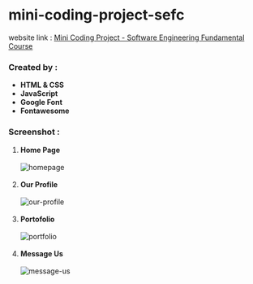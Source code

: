 # mini-coding-project-sefc

website link : <a href="https://alfiannurhudaputra.github.io/mini-coding-project-sefc/">Mini Coding Project - Software Engineering Fundamental Course</a>

<h3>Created by :</h3>
<ul>
	<li><b>HTML & CSS</b></li>
	<li><b>JavaScript</b></li>
 	 <li><b>Google Font</b></li>
  	<li><b>Fontawesome</b></li>
</ul>

<h3>Screenshot :</h3>
<ol>
  	<li><b>Home Page</b></li>
	<br />
  		<img src="https://github.com/alfiannurhudaputra/mini-coding-project-sefc/assets/63383625/6275a19b-022d-48e3-9270-382a82489e1f" alt="homepage">
	<br />
	<br />
	<li><b>Our Profile</b></li>
	<br />
  		<img src="https://github.com/alfiannurhudaputra/mini-coding-project-sefc/assets/63383625/81c7de02-0f9a-434f-b5cf-8752b08ca2c3" alt="our-profile">
  	<br />
 	 <br />
  	<li><b>Portofolio</b></li>
 	 <br />
  		<img src="https://github.com/alfiannurhudaputra/mini-coding-project-sefc/assets/63383625/3b4b7df2-7ac3-4116-8dd4-6739af2ced8c" alt="portfolio">
	<br />
  	<br />
  	<li><b>Message Us</b></li>
  	<br />
 		<img src="https://github.com/alfiannurhudaputra/mini-coding-project-sefc/assets/63383625/8fbec47a-7bcc-4f7b-a828-6c95acf1b825" alt="message-us">
</ol>
